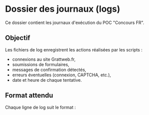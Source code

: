 # Dossier des journaux (logs)

Ce dossier contient les journaux d'exécution du POC "Concours FR".

## Objectif
Les fichiers de log enregistrent les actions réalisées par les scripts :
- connexions au site Grattweb.fr,
- soumissions de formulaires,
- messages de confirmation détectés,
- erreurs éventuelles (connexion, CAPTCHA, etc.),
- date et heure de chaque tentative.

## Format attendu
Chaque ligne de log suit le format :

